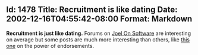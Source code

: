 Id: 1478
Title: Recruitment is like dating
Date: 2002-12-16T04:55:42-08:00
Format: Markdown
--------------
**Recruitment is just like dating.** Forums on [Joel On
Software](http://www.joelonsoftware.com) are interesting on average but
some posts are much more interesting than others, like [this
one](http://discuss.fogcreek.com/joelonsoftware/default.asp?cmd=show&ixPost=22534&ixReplies=14)
on the power of endorsements.
